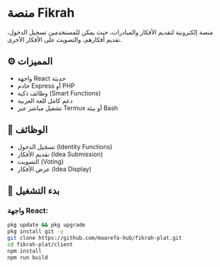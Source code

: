 # منصة Fikrah

منصة إلكترونية لتقديم الأفكار والمبادرات، حيث يمكن للمستخدمين تسجيل الدخول، تقديم أفكارهم، والتصويت على الأفكار الأخرى.

## ⚙️ المميزات

- واجهة React حديثة
- خادم Express أو PHP
- وظائف ذكية (Smart Functions)
- دعم كامل للغة العربية
- تشغيل مباشر عبر Termux أو بيئة Bash

## 🧠 الوظائف

- تسجيل الدخول (Identity Functions)
- تقديم الأفكار (Idea Submission)
- التصويت (Voting)
- عرض الأفكار (Idea Display)

## 🚀 بدء التشغيل

### واجهة React:
```bash
pkg update && pkg upgrade
pkg install git -y
git clone https://github.com/maarefa-hub/fikrah-plat.git
cd fikrah-plat/client
npm install
npm run build
